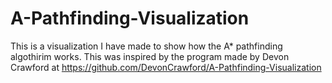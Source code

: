 # A-Pathfinding-Visualization
This is a visualization I have made to show how the A* pathfinding algothirim
works. This was inspired by the program made by Devon Crawford at https://github.com/DevonCrawford/A-Pathfinding-Visualization
